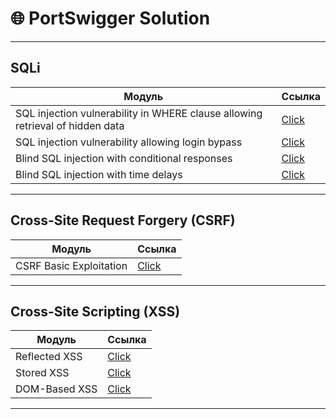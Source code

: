 # 🌐 PortSwigger Solution 

---

##  SQLi
| **Модуль**                        | **Ссылка**           |
|------------------------------------|----------------------|
|  SQL injection vulnerability in WHERE clause allowing retrieval of hidden data             | [Click](./Server%20Side%20Topics/SQLi/SQL%20injection%20vulnerability%20in%20WHERE%20clause%20allowing%20retrieval%20of%20hidden%20data.py)    |
|  SQL injection vulnerability allowing login bypass                   | [Click](./Server%20Side%20Topics/SQLi/SQL%20injection%20vulnerability%20allowing%20login%20bypass)          |
|  Blind SQL injection with conditional responses                   | [Click](./Server%20Side%20Topics/SQLi/Blind%20SQL%20injection%20with%20conditional%20responses)          |
|  Blind SQL injection with time delays                   | [Click](./Server%20Side%20Topics/SQLi/Blind%20SQL%20injection%20with%20time%20delays)          |

---

##  Cross-Site Request Forgery (CSRF)
| **Модуль**                        | **Ссылка**           |
|------------------------------------|----------------------|
|  CSRF Basic Exploitation         | [Click](./Client%20Side%20Topics/CSRF) |

---

##  Cross-Site Scripting (XSS) 
| **Модуль**                        | **Ссылка**           |
|------------------------------------|----------------------|
|  Reflected XSS                   | [Click](./Client%20Side%20Topics/Reflected%20XSS)           |
|  Stored XSS                      | [Click](./)              |
|  DOM-Based XSS                   | [Click](./Client%20Side%20Topics/DOM%20based%20xss)           |

---
